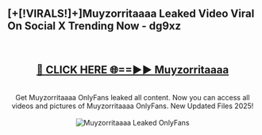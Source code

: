 <h2>[+[!VIRALS!]+]Muyzorritaaaa Leaked Video Viral On Social X Trending Now - dg9xz</h2>
<br>
<div align="center">
<h2><a href="https://libra.edu.pl?Muyzorritaaaa" rel="nofollow">🔴 CLICK HERE 🌐==►► Muyzorritaaaa</a></h2>
<br>
Get Muyzorritaaaa OnlyFans leaked all content. Now you can access all videos and pictures of Muyzorritaaaa OnlyFans. New Updated Files 2025!
<br>
<br>
<a href="https://libra.edu.pl?Muyzorritaaaa" rel="nofollow" data-target="animated-image.originalLink"><img src="https://i.ibb.co.com/WyWwxjT/player-gif2.gif" alt="Muyzorritaaaa Leaked OnlyFans" style="max-width: 100%; display: inline-block;" data-target="animated-image.originalImage"></a>
</div>
<br>